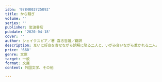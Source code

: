 ```yaml
---
isbn: '9784003725092'
title: から騒ぎ
volume: ''
series: ''
publisher: 岩波書店
pubdate: '2020-04-18'
cover: ''
author: シェイクスピア／著 喜志哲雄／翻訳
description: 互いに好意を寄せながら誤解に陥る二人と、いがみ合いながら惹かれる二人。対照的な恋の行方を当意即妙の台詞で描く。
price: '660'
genre: 文庫
target: 一般
format: 文庫
content: 外国文学、その他

---
```

